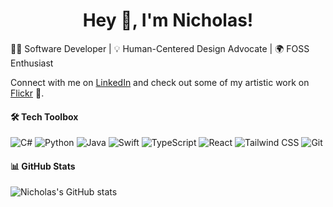 <h1 align="center">Hey 👋, I'm Nicholas!</h1>
👨‍💻 Software Developer | 💡 Human-Centered Design Advocate | 🌍 FOSS Enthusiast

Connect with me on [LinkedIn](https://www.linkedin.com/in/nicholas-rios/) and check out some of my artistic work on [Flickr](https://www.flickr.com/photos/nicholas-rios/) 📸.

#### 🛠️ Tech Toolbox

![C#](https://img.shields.io/badge/-C%23-239120?style=flat&logo=c-sharp&logoColor=white)
![Python](https://img.shields.io/badge/-Python-3776AB?style=flat&logo=python&logoColor=white)
![Java](https://img.shields.io/badge/-Java-007396?style=flat&logo=java&logoColor=white)
![Swift](https://img.shields.io/badge/-Swift-FA7343?style=flat&logo=swift&logoColor=white)
![TypeScript](https://img.shields.io/badge/-TypeScript-3178C6?style=flat&logo=typescript&logoColor=white)
![React](https://img.shields.io/badge/-React-61DAFB?style=flat&logo=react&logoColor=black)
![Tailwind CSS](https://img.shields.io/badge/-Tailwind%20CSS-38B2AC?style=flat&logo=tailwind-css&logoColor=white)
![Git](https://img.shields.io/badge/-Git-F05032?style=flat&logo=git&logoColor=white)

#### 📊 GitHub Stats

![Nicholas's GitHub stats](https://github-readme-stats.vercel.app/api?username=yourusername&show_icons=true&theme=radical)




